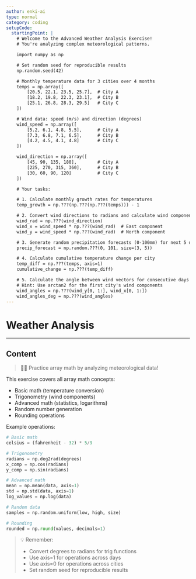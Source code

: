 ```yaml
---
author: enki-ai
type: normal
category: coding
setupCode:
  startingPoint: |
    # Welcome to the Advanced Weather Analysis Exercise!
    # You're analyzing complex meteorological patterns.

    import numpy as np

    # Set random seed for reproducible results
    np.random.seed(42)

    # Monthly temperature data for 3 cities over 4 months
    temps = np.array([
        [20.5, 22.1, 23.5, 25.7],  # City A
        [18.2, 19.8, 22.3, 23.1],  # City B
        [25.1, 26.8, 28.3, 29.5]   # City C
    ])

    # Wind data: speed (m/s) and direction (degrees)
    wind_speed = np.array([
        [5.2, 6.1, 4.8, 5.5],      # City A
        [7.3, 6.8, 7.1, 6.5],      # City B
        [4.2, 4.5, 4.1, 4.8]       # City C
    ])

    wind_direction = np.array([
        [45, 90, 135, 180],        # City A
        [225, 270, 315, 360],      # City B
        [30, 60, 90, 120]          # City C
    ])

    # Your tasks:

    # 1. Calculate monthly growth rates for temperatures
    temp_growth = np.???(np.???(np.???(temps))) - 1

    # 2. Convert wind directions to radians and calculate wind components
    wind_rad = np.???(wind_direction)
    wind_x = wind_speed * np.???(wind_rad)  # East component
    wind_y = wind_speed * np.???(wind_rad)  # North component

    # 3. Generate random precipitation forecasts (0-100mm) for next 5 days
    precip_forecast = np.random.???(0, 101, size=(3, 5))

    # 4. Calculate cumulative temperature change per city
    temp_diff = np.???(temps, axis=1)
    cumulative_change = np.???(temp_diff)

    # 5. Calculate the angle between wind vectors for consecutive days
    # Hint: Use arctan2 for the first city's wind components
    wind_angles = np.???(wind_y[0, 1:], wind_x[0, 1:])
    wind_angles_deg = np.???(wind_angles)
---
```


# Weather Analysis

---

## Content

> 👩‍💻 Practice array math by analyzing meteorological data!

This exercise covers all array math concepts:

- Basic math (temperature conversion)
- Trigonometry (wind components)
- Advanced math (statistics, logarithms)
- Random number generation
- Rounding operations

Example operations:

```python
# Basic math
celsius = (fahrenheit - 32) * 5/9

# Trigonometry
radians = np.deg2rad(degrees)
x_comp = np.cos(radians)
y_comp = np.sin(radians)

# Advanced math
mean = np.mean(data, axis=1)
std = np.std(data, axis=1)
log_values = np.log(data)

# Random data
samples = np.random.uniform(low, high, size)

# Rounding
rounded = np.round(values, decimals=1)
```

> 💡 Remember:
>
> - Convert degrees to radians for trig functions
> - Use axis=1 for operations across days
> - Use axis=0 for operations across cities
> - Set random seed for reproducible results

